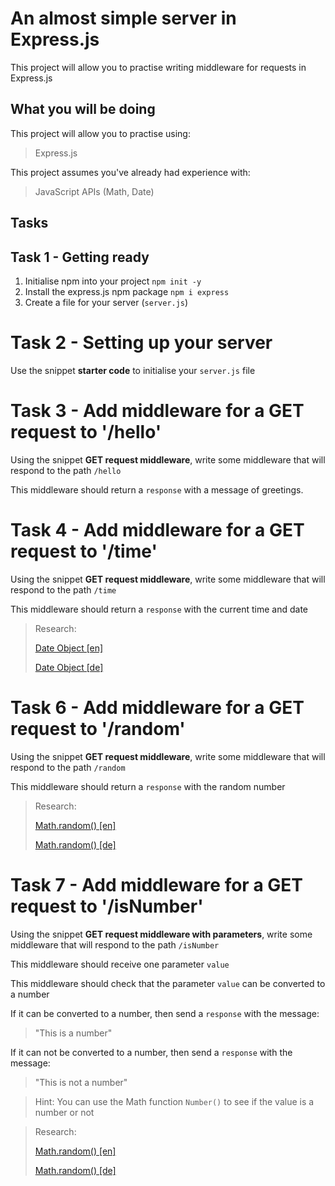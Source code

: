 # An almost simple server in Express.js

This project will allow you to practise writing middleware for requests in Express.js

## What you will be doing

This project will allow you to practise using:

> Express.js

This project assumes you've already had experience with:

> JavaScript APIs (Math, Date)

## Tasks

## Task 1 - Getting ready

1. Initialise npm into your project
   `npm init -y`
2. Install the express.js npm package
   `npm i express`
3. Create a file for your server (`server.js`)

# Task 2 - Setting up your server

Use the snippet **starter code** to initialise your `server.js` file

# Task 3 - Add middleware for a GET request to '/hello'

Using the snippet **GET request middleware**, write some middleware that will respond to the path `/hello`

This middleware should return a `response` with a message of greetings.

# Task 4 - Add middleware for a GET request to '/time'

Using the snippet **GET request middleware**, write some middleware that will respond to the path `/time`

This middleware should return a `response` with the current time and date

> Research:
> 
> [Date Object [en]](https://developer.mozilla.org/en-US/docs/Web/JavaScript/Reference/Global_Objects/Date)
> 
> [Date Object [de]](https://developer.mozilla.org/de/docs/Web/JavaScript/Reference/Global_Objects/Date)

# Task 6 - Add middleware for a GET request to '/random'

Using the snippet **GET request middleware**, write some middleware that will respond to the path `/random`

This middleware should return a `response` with the random number

> Research:
>
> [Math.random() [en]](https://developer.mozilla.org/en-US/docs/Web/JavaScript/Reference/Global_Objects/Math/random)
>
> [Math.random() [de]](https://developer.mozilla.org/de/docs/Web/JavaScript/Reference/Global_Objects/Math/random)

# Task 7 - Add middleware for a GET request to '/isNumber'

Using the snippet **GET request middleware with parameters**, write some middleware that will respond to the path `/isNumber`

This middleware should receive one parameter `value`

This middleware should check that the parameter `value` can be converted to a number

If it can be converted to a number, then send a `response` with the message:
> "This is a number"

If it can not be converted to a number, then send a `response` with the message:
> "This is not a number"

> Hint: You can use the Math function `Number()` to see if the value is a number or not

> Research:
>
> [Math.random() [en]](https://developer.mozilla.org/en-US/docs/Web/JavaScript/Reference/Global_Objects/Number)
>
> [Math.random() [de]](https://developer.mozilla.org/de/docs/Web/JavaScript/Reference/Global_Objects/Number)